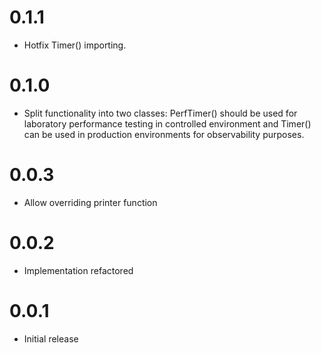 # 0.1.1
* Hotfix Timer() importing.

# 0.1.0
* Split functionality into two classes: PerfTimer() should be used for laboratory performance testing in controlled environment and Timer() can be used in production environments for observability purposes.

# 0.0.3
* Allow overriding printer function

# 0.0.2
* Implementation refactored

# 0.0.1
* Initial release
